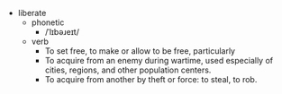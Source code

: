 - liberate
	- phonetic
		- /ˈlɪbəɹeɪt/
	- verb
		- To set free, to make or allow to be free, particularly
		- To acquire from an enemy during wartime, used especially of cities, regions, and other population centers.
		- To acquire from another by theft or force: to steal, to rob.
